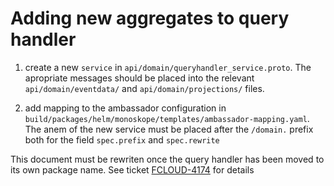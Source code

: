 
# Adding new aggregates to query handler


1. create a new `service` in `api/domain/queryhandler_service.proto`. The apropriate messages should be placed into the relevant `api/domain/eventdata/` and `api/domain/projections/` files.

1. add mapping to the ambassador configuration in `build/packages/helm/monoskope/templates/ambassador-mapping.yaml`. The anem of the new service must be placed after the `/domain.` prefix both for the field `spec.prefix` and `spec.rewrite`

This document must be rewriten once the query handler has been moved to its own package name. See ticket 
[FCLOUD-4174](https://finleap-connect.atlassian.net/browse/FCLOUD-4174) for details



